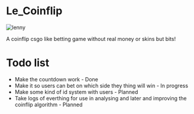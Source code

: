 # Le_Coinflip
![lenny](http://i.imgur.com/CPFakg7.gif?noredirect)

A coinflip csgo like betting game without real money or skins but bits!

# Todo list
 * Make the countdown work - Done
 * Make it so users can bet on which side they thing will win - In progress
 * Make some kind of id system with users - Planned
 * Take logs of everthing for use in analysing and later and improving the coinflip algorithm - Planned
 
 

